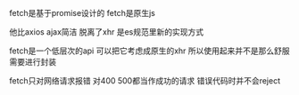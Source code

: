 fetch是基于promise设计的 fetch是原生js

他比axios ajax简洁  脱离了xhr 是es规范里新的实现方式

fetch是一个低层次的api  可以把它考虑成原生的xhr 所以使用起来并不是那么舒服 需要进行封装

fetch只对网络请求报错  对400 500都当作成功的请求  错误代码时并不会reject